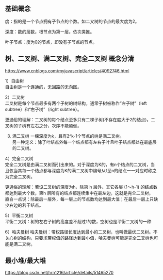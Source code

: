 

基础概念
-----------
度：指的是一个节点拥有子节点的个数。如二叉树的节点的最大度为2。  

深度：数的层数，根节点为第一层，依次类推。  

叶子节点：度为0的节点，即没有子节点的节点。  



树、二叉树、满二叉树、完全二叉树 概念分清  
------------
https://www.cnblogs.com/myjavascript/articles/4092746.html

1）自由树  
自由树是一个连通的，无回路的无向图。   

2）二叉树  
二叉树是每个节点最多有两个子树的树结构。通常子树被称作“左子树”（left subtree）和“右子树”（right subtree）。 

更通俗的理解：二叉树的每个结点至多只有二棵子树(不存在度大于2的结点)，二叉树的子树有左右之分，次序不能颠倒。  

3) 满二叉树
一棵深度为k，且有2^k-1个节点的树是满二叉树。    
另一种定义：除了叶结点外每一个结点都有左右子叶且叶子结点都处在最底层的二叉树。  

4）完全二叉树  
完全二叉树是由满二叉树而引出来的。对于深度为K的，有n个结点的二叉树，当且仅当其每一个结点都与深度为K的满二叉树中编号从1至n的结点一一对应时称之为完全二叉树。  

更通俗的理解：若设二叉树的深度为h，除第 h 层外，其它各层 (1～h-1) 的结点数都达到最大个数，第h 层所有的结点都连续集中在最左边，这就是完全二叉树。  
直白一点说：除最后一层外，每一层上的节点数均达到最大值；在最后一层上只缺少右边的若干结点。


5）平衡二叉树  
平衡二叉树：树的左右子树的高度差不超过1的数，空树也是平衡二叉树的一种  


6）哈夫曼树
哈夫曼树：带权路径长度达到最小的二叉树，也叫做最优二叉树。不关心树的结构，只要求带权值的路径达到最小值，哈夫曼树可能是完全二叉树也可能是满二叉树。  



最小堆/最大堆  
------------
https://blog.csdn.net/hrn1216/article/details/51465270  




